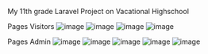 My 11th grade Laravel Project on Vacational Highschool

Pages Visitors
![image](https://user-images.githubusercontent.com/96564588/219578674-c7edf346-c436-40fe-8792-98355d55efc0.png)
![image](https://user-images.githubusercontent.com/96564588/219578789-2ba7bae5-29b2-47a6-a073-c0bd14d72a4b.png)
![image](https://user-images.githubusercontent.com/96564588/219578857-beaf98df-5238-4a28-81ec-213e4fcb3885.png)
![image](https://user-images.githubusercontent.com/96564588/219579023-7c91704a-4b74-4ef3-9f69-9f3bd229cbdc.png)


Pages Admin
![image](https://user-images.githubusercontent.com/96564588/219579129-f433739c-5694-4092-bffc-e4010542ce7d.png)
![image](https://user-images.githubusercontent.com/96564588/219579306-d592cb65-f0ce-40e0-8850-b1af0df3ecea.png)
![image](https://user-images.githubusercontent.com/96564588/219579374-d81e4499-1abe-4146-b950-d8b4cfa0c271.png)
![image](https://user-images.githubusercontent.com/96564588/219579503-2ff34947-6676-4d16-8bfa-df0cad86141c.png)
![image](https://user-images.githubusercontent.com/96564588/219579547-810c8f12-cb0b-4e19-b016-b51ee8c7c096.png)
